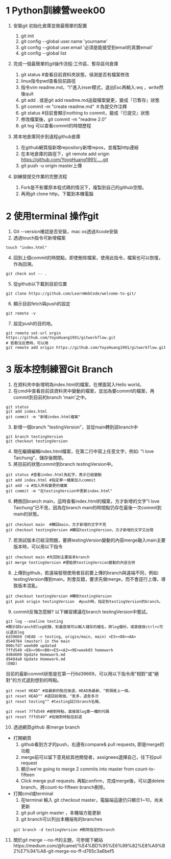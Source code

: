 1 Python訓練營week00
====
1. 安裝git 初始化倉庫並做最簡單的配置
   1. git init
   2. git config --global user.name 'yourname'
   3. git config --global user.email '必須是能接受到email的真實email'
   4. git config --global list

2. 完成一個最簡單的git操作流程:工作區、暫存區何倉庫
   1. git status #查看目前資料夾狀態，偵測是否有檔案修改
   2. linux指令pwd查看目前路徑
   3. 指令vim readme.md，"I"進入inser模式，退出Esc再輸入:wq ，write然後quit
   4. git add . 或是git add readme.md追蹤檔案變更，變成『已暫存』狀態
   5. git commit -m "create readme.md" ＃為提交作注釋
   6. git status #目前會顯示nothing to commit，變成『已提交』狀態
   7. 修改檔案後，git commit -m "readme 2.0"
   8. git log 可以查看commit的時間歷程

3. 將本地倉庫同步到遠程github倉庫
   1. 在github網頁版新增repository新增repos，並複製http連結
   2. 在本地倉庫的路徑下，git remote add origin https://github.com/YoyoHuang1991/.....git
   3. git push -u origin master上傳

4. 訓練營提交作業的完整流程
   1. Fork是不影響原本程式碼的情況下，複製到自己的github空間。
   2. 再用git clone http，下載到本機電腦

2 使用terminal 操作git
====
1. Git --version確認是否安裝，mac os透過Xcode安裝
2. 透過touch指令可新增檔案
```Shell
touch "index.html" 
```
4. 回到上個commit的時間點，即使刪除檔案，使用此指令，檔案也可以恢復，作為回溯。
```Shell
git check out -- . 
```
5. 從github以下載到目前位置
```Shell
git clone https://github.com/LearnWebCode/welcome-to-git/ 
```
6.  顯示目前fetch與push的設定
```Shell
git remote -v 
```
7.  設定push的目的地。
```Shell
git remote set-url orgin https://github.com/YoyoHuang1991/gitworkflow.git
# 若都沒反應時，可以用
git remote add origin https://github.com/YoyoHuang1991/gitworkflow.git
```

3 版本控制練習Git Branch
====
1. 在資料夾中新增明為index.html的檔案，在裡面寫入Hello world。
2. 在cmd中查看目前該資料夾中變動的檔案，並加為要commit的檔案，再commit到目前的branch 'main'之中。
```Shell
git status
git add index.html
git commit -m "新增index.html檔案"
```
3. 新增一個branch "testingVersion"，並從main轉到該branch中
```
git branch testingVersion
git checkout testingVersion
```
4. 現在繼續編輯index.html檔案，在第二行中寫上任意文字，例如: "I love Taichung"，儲存後關閉。
5. 將目前的狀態commit到branch testingVersion中。
```Shell
git status #查看index.html為紅字，表示已經變動
git add index.html #指定單一檔案加入commit
git add -a #加入所有變更的檔案 
git commit -m "在testingVersion中更新index.html"
```
6. 轉換回branch main，這時查看index.html的檔案，方才新增的文字"I love Taichung"已不見，因為在branch main的時間點仍存在最後一次commit到main的狀態。
```Shell
git checkout main  #轉回main，方才新增的文字不見
git checkout testingVersion #轉回testingVersion，方才新增的文字又出現
```
7. 若測試版本已經沒問題，要將testingVersion變動的內容merge融入main主要版本時，可以用以下指令
```Shell
git checkout main #先回到主要版本branch
git merge testingVersion #便能將testingVersion變動的內容合併
```
8. 上傳到github，若遠端發現使用者目前要上傳的branch與遠端不同，例如: testingVersion傳到main，則會反錯，要求先做merge，而不會逕行上傳，導致版本混亂。
```Shell
git checkout testingVersion #轉到testingVersion
git push origin testingVersion  #push時，指定到testingVersion的branch。
```
9. commit反悔怎麼辦? 以下練習建議在branch testingVersion中嘗試。
```Shell
git log --oneline testing
#顯示該branch的log紀錄，到最底端可以輸入儲存的檔名，將log備份，或直接按ctrl+c可以退出log
6d39669 (HEAD -> testing, origin/main, main) <E5><88><AA>
d540784 (master) in the main
000cfd7 week00 updated
7ffd549 <E6><96><B0><E5><A2><9E>week03 homework
dd84609 Update Homework.md
d9484a0 Update Homework.md
(END)
```
目前的最新commit狀態是在第一行6d39669，可以用以下指令用"相對"或"絕對"的方式退到想到的時點。 
```Shell
git reset HEAD^ #由最新的點往後退，HEAD為最新、^箭頭是上一個，
git reset HEAD^^ #退回前兩個，^愈多，退愈多次
git reset testing^^ #testing試只branch名稱，

git reset 7ffd549 #絕對時點，直接寫log第一欄的代碼
git reset 7ffd549^ #從絕對時點往前退
```

10. 透過網頁github 來merge branch
*  打開網頁
   1. github看到方才的push，右邊有compare& pull requests, 即是merge的功能
   2. merge前可以留下意見給其他開發者，assignees選擇自己，往下拉pull request
   3. 顯示we're going to merge 2 commits into master from count-to-fifteen
   4. Click merge pull requests. 再點confirm，完成merge後，可以選delete branch，將count-to-fifteen branch刪除。
*  打開cmd或terminal
   1. 在terminal 輸入 git checkout master，電腦端這邊仍只顯示1~10，尚未更新
   2. git pull origin master ，本機端方能更新
   3. git branch可以列出本機端有的branches
   ```Shell
   git branch -d testingVersion #刪除指定的branch
   ```
11. 關於git merge --no-ff的主題，可參閱下網站https://medium.com/@fcamel/%E4%BD%95%E6%99%82%E8%A9%B2%E7%94%A8-git-merge-no-ff-d765c3a6bef5


	
	
	




	
	
	
	
